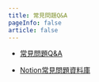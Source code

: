 ```yaml
---
title: 常見問題Q&A
pageInfo: false
article: false
---
```


 - [常見問題Q&A](../Q&A)

 - [Notion常見問題資料庫](./Notion.md)